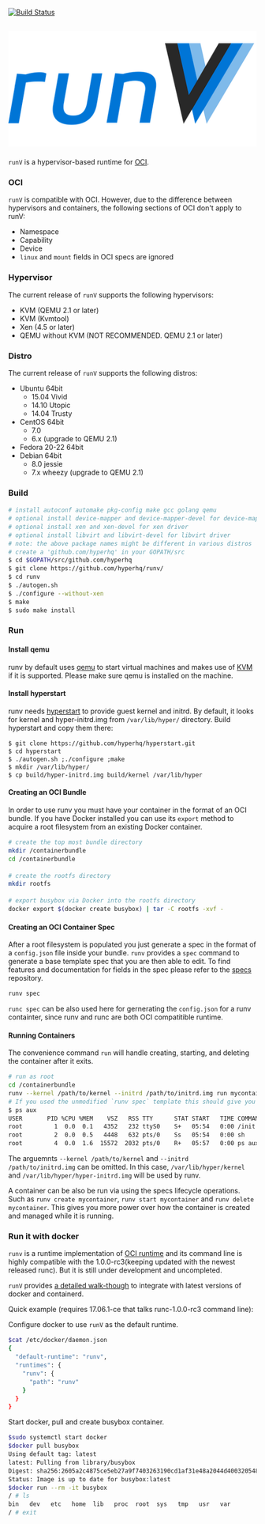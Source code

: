 [![Build Status](https://travis-ci.org/hyperhq/runv.svg?branch=master)](https://travis-ci.org/hyperhq/runv)

## ![runV](logo.png)

`runV` is a hypervisor-based runtime for [OCI](https://github.com/opencontainers/runtime-spec).

### OCI

`runV` is compatible with OCI. However, due to the difference between hypervisors and containers, the following sections of OCI don't apply to runV:
- Namespace
- Capability
- Device
- `linux` and `mount` fields in OCI specs are ignored

### Hypervisor

The current release of `runV` supports the following hypervisors:
- KVM (QEMU 2.1 or later)
- KVM (Kvmtool)
- Xen (4.5 or later)
- QEMU without KVM (NOT RECOMMENDED. QEMU 2.1 or later)

### Distro

The current release of `runV` supports the following distros:

- Ubuntu 64bit
	- 15.04 Vivid
	- 14.10 Utopic
	- 14.04 Trusty
- CentOS 64bit
	- 7.0
	- 6.x (upgrade to QEMU 2.1)
- Fedora 20-22 64bit
- Debian 64bit
	- 8.0 jessie
	- 7.x wheezy (upgrade to QEMU 2.1)

### Build

```bash
# install autoconf automake pkg-config make gcc golang qemu
# optional install device-mapper and device-mapper-devel for device-mapper storage
# optional install xen and xen-devel for xen driver
# optional install libvirt and libvirt-devel for libvirt driver
# note: the above package names might be different in various distros
# create a 'github.com/hyperhq' in your GOPATH/src
$ cd $GOPATH/src/github.com/hyperhq
$ git clone https://github.com/hyperhq/runv/
$ cd runv
$ ./autogen.sh
$ ./configure --without-xen
$ make
$ sudo make install
```

### Run

#### Install qemu
runv by default uses [qemu](https://www.qemu.org/) to start virtual machines and makes use of [KVM](https://wiki.qemu.org/Features/KVM) if it is supported. Please make sure qemu is installed on the machine.

#### Install hyperstart
runv needs [hyperstart](https://github.com/hyperhq/hyperstart) to provide guest kernel and initrd. By default, it looks for kernel and hyper-initrd.img from `/var/lib/hyper/` directory. Build hyperstart and copy them there:
```
$ git clone https://github.com/hyperhq/hyperstart.git
$ cd hyperstart
$ ./autogen.sh ;./configure ;make
$ mkdir /var/lib/hyper/
$ cp build/hyper-initrd.img build/kernel /var/lib/hyper
```

#### Creating an OCI Bundle

In order to use runv you must have your container in the format of an OCI bundle.
If you have Docker installed you can use its `export` method to acquire a root filesystem from an existing Docker container.

```bash
# create the top most bundle directory
mkdir /containerbundle
cd /containerbundle

# create the rootfs directory
mkdir rootfs

# export busybox via Docker into the rootfs directory
docker export $(docker create busybox) | tar -C rootfs -xvf -
```

#### Creating an OCI Container Spec

After a root filesystem is populated you just generate a spec in the format of a `config.json` file inside your bundle.
`runv` provides a `spec` command to generate a base template spec that you are then able to edit.
To find features and documentation for fields in the spec please refer to the [specs](https://github.com/opencontainers/runtime-spec) repository.

```bash
runv spec
```

`runc spec` can be also used here for gernerating the `config.json` for a runv containter, since runv and runc are both OCI compatitible runtime.

#### Running Containers

The convenience command `run` will handle creating, starting, and deleting the container after it exits.

```bash
# run as root
cd /containerbundle
runv --kernel /path/to/kernel --initrd /path/to/initrd.img run mycontainer
# If you used the unmodified `runv spec` template this should give you a `sh` session inside the container.
$ ps aux
USER       PID %CPU %MEM    VSZ   RSS TTY      STAT START   TIME COMMAND
root         1  0.0  0.1   4352   232 ttyS0    S+   05:54   0:00 /init
root         2  0.0  0.5   4448   632 pts/0    Ss   05:54   0:00 sh
root         4  0.0  1.6  15572  2032 pts/0    R+   05:57   0:00 ps aux
```

The arguemnts `--kernel /path/to/kernel` and `--initrd /path/to/initrd.img` can be omitted.
In this case, `/var/lib/hyper/kernel` and `/var/lib/hyper/hyper-initrd.img` will be used by runv.

A container can be also be run via using the specs lifecycle operations.
Such as `runv create mycontainer`, `runv start mycontainer` and `runv delete mycontainer`.
This gives you more power over how the container is created and managed while it is running.

### Run it with docker

`runv` is a runtime implementation of [OCI runtime](https://github.com/opencontainers/runtime-spec) and its command line is highly compatible with the 1.0.0-rc3(keeping updated with the newest released runc). But it is still under development and uncompleted.

`runV` provides [a detailed walk-though](docs/configure-runv-with-containerd-docker.md) to integrate with latest versions of docker and containerd.

Quick example (requires 17.06.1-ce that talks runc-1.0.0-rc3 command line):

Configure docker to use `runV` as the default runtime.
```bash
$cat /etc/docker/daemon.json
{
  "default-runtime": "runv",
  "runtimes": {
    "runv": {
      "path": "runv"
    }
  }
}
```

Start docker, pull and create busybox container.
```bash
$sudo systemctl start docker
$docker pull busybox
Using default tag: latest
latest: Pulling from library/busybox
Digest: sha256:2605a2c4875ce5eb27a9f7403263190cd1af31e48a2044d400320548356251c4
Status: Image is up to date for busybox:latest
$docker run --rm -it busybox
/ # ls
bin   dev   etc   home  lib   proc  root  sys   tmp   usr   var
/ # exit
```

